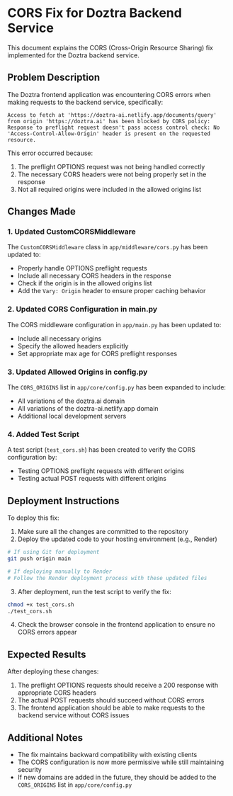 # CORS Fix for Doztra Backend Service

This document explains the CORS (Cross-Origin Resource Sharing) fix implemented for the Doztra backend service.

## Problem Description

The Doztra frontend application was encountering CORS errors when making requests to the backend service, specifically:

```
Access to fetch at 'https://doztra-ai.netlify.app/documents/query' from origin 'https://doztra.ai' has been blocked by CORS policy: Response to preflight request doesn't pass access control check: No 'Access-Control-Allow-Origin' header is present on the requested resource.
```

This error occurred because:

1. The preflight OPTIONS request was not being handled correctly
2. The necessary CORS headers were not being properly set in the response
3. Not all required origins were included in the allowed origins list

## Changes Made

### 1. Updated CustomCORSMiddleware

The `CustomCORSMiddleware` class in `app/middleware/cors.py` has been updated to:

- Properly handle OPTIONS preflight requests
- Include all necessary CORS headers in the response
- Check if the origin is in the allowed origins list
- Add the `Vary: Origin` header to ensure proper caching behavior

### 2. Updated CORS Configuration in main.py

The CORS middleware configuration in `app/main.py` has been updated to:

- Include all necessary origins
- Specify the allowed headers explicitly
- Set appropriate max age for CORS preflight responses

### 3. Updated Allowed Origins in config.py

The `CORS_ORIGINS` list in `app/core/config.py` has been expanded to include:

- All variations of the doztra.ai domain
- All variations of the doztra-ai.netlify.app domain
- Additional local development servers

### 4. Added Test Script

A test script (`test_cors.sh`) has been created to verify the CORS configuration by:

- Testing OPTIONS preflight requests with different origins
- Testing actual POST requests with different origins

## Deployment Instructions

To deploy this fix:

1. Make sure all the changes are committed to the repository
2. Deploy the updated code to your hosting environment (e.g., Render)

```bash
# If using Git for deployment
git push origin main

# If deploying manually to Render
# Follow the Render deployment process with these updated files
```

3. After deployment, run the test script to verify the fix:

```bash
chmod +x test_cors.sh
./test_cors.sh
```

4. Check the browser console in the frontend application to ensure no CORS errors appear

## Expected Results

After deploying these changes:

1. The preflight OPTIONS requests should receive a 200 response with appropriate CORS headers
2. The actual POST requests should succeed without CORS errors
3. The frontend application should be able to make requests to the backend service without CORS issues

## Additional Notes

- The fix maintains backward compatibility with existing clients
- The CORS configuration is now more permissive while still maintaining security
- If new domains are added in the future, they should be added to the `CORS_ORIGINS` list in `app/core/config.py`
